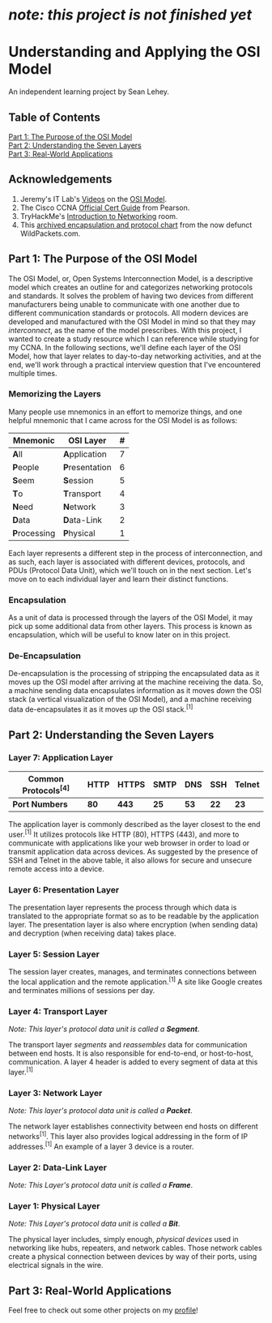 # ***note: this project is not finished yet***

# Understanding and Applying the OSI Model
An independent learning project by Sean Lehey.

## Table of Contents

[Part 1: The Purpose of the OSI Model](#part-1-the-purpose-of-the-osi-model)   
[Part 2: Understanding the Seven Layers](#part-2-understanding-the-seven-layers)   
[Part 3: Real-World Applications](#part-3-real-world-applications)   


## Acknowledgements

1. Jeremy's IT Lab's [Videos](https://www.youtube.com/watch?v=t-ai8JzhHuY) on the [OSI Model](https://www.youtube.com/watch?v=7nmYoL0t2tU).   
2. The Cisco CCNA [Official Cert Guide](https://www.pearson.com/us/higher-education/program/Odom-CCNA-200-301-Official-Cert-Guide-Library/PGM2166706.html) from Pearson.   
3. TryHackMe's [Introduction to Networking](https://tryhackme.com/room/introtonetworking) room.
4. This [archived encapsulation and protocol chart](https://web.archive.org/web/20120529200700/http://www.wildpackets.com/elements/misc/WP_encapsulation_chart.pdf) from the now defunct WildPackets.com.


## Part 1: The Purpose of the OSI Model

The OSI Model, or, Open Systems Interconnection Model, is a descriptive model which creates an outline for and categorizes networking protocols and standards. It solves the problem of having two devices from different manufacturers being unable to communicate with one another due to different communication standards or protocols. All modern devices are developed and manufactured with the OSI Model in mind so that they may *interconnect*, as the name of the model prescribes. With this project, I wanted to create a study resource which I can reference while studying for my CCNA. In the following sections, we'll define each layer of the OSI Model, how that layer relates to day-to-day networking activities, and at the end, we'll work through a practical interview question that I've encountered multiple times.

### Memorizing the Layers

Many people use mnemonics in an effort to memorize things, and one helpful mnemonic that I came across for the OSI Model is as follows:  

| Mnemonic  | OSI Layer  | #  |
|---|---|---|
| **A**ll  | **A**pplication  | 7  |
| **P**eople  | **P**resentation  | 6  |
| **S**eem  | **S**ession  | 5  |
| **T**o  | **T**ransport  | 4  |
| **N**eed  | **N**etwork  | 3  |
| **D**ata  | **D**ata-Link  | 2  |
| **P**rocessing  | **P**hysical  | 1  |

Each layer represents a different step in the process of interconnection, and as such, each layer is associated with different devices, protocols, and PDUs (Protocol Data Unit), which we'll touch on in the next section. Let's move on to each individual layer and learn their distinct functions.

### Encapsulation
As a unit of data is processed through the layers of the OSI Model, it may pick up some additional data from other layers. This process is known as encapsulation, which will be useful to know later on in this project.

### De-Encapsulation
De-encapsulation is the processing of stripping the encapsulated data as it moves up the OSI model after arriving at the machine receiving the data. So, a machine sending data encapsulates information as it moves *down* the OSI stack (a vertical visualization of the OSI Model), and a machine receiving data de-encapsulates it as it moves *up* the OSI stack.<sup>[1]</sup>

## Part 2: Understanding the Seven Layers

### Layer 7: Application Layer

| Common Protocols<sup>[4]</sup>  | HTTP  | HTTPS  | SMTP  | DNS  | SSH  | Telnet  |
|---|---|---|---|---|---|---|
| **Port Numbers**  | **80**  | **443**  | **25**  | **53**  | **22**  | **23**  |

The application layer is commonly described as the layer closest to the end user.<sup>[1]</sup> It utilizes protocols like HTTP (80), HTTPS (443), and more to communicate with applications like your web browser in order to load or transmit application data across devices. As suggested by the presence of SSH and Telnet in the above table, it also allows for secure and unsecure remote access into a device.

### Layer 6: Presentation Layer

The presentation layer represents the process through which data is translated to the appropriate format so as to be readable by the application layer. The presentation layer is also where encryption (when sending data) and decryption (when receiving data) takes place.

### Layer 5: Session Layer

The session layer creates, manages, and terminates connections between the local application and the remote application.<sup>[1]</sup> A site like Google creates and terminates millions of sessions per day.

### Layer 4: Transport Layer
*Note: This layer's protocol data unit is called a **Segment***.   

The transport layer *segments* and *reassembles* data for communication between end hosts. It is also responsible for end-to-end, or host-to-host, communication. A layer 4 header is added to every segment of data at this layer.<sup>[1]</sup>

### Layer 3: Network Layer
*Note: This layer's protocol data unit is called a **Packet***.   

The network layer establishes connectivity between end hosts on different networks<sup>[1]</sup>. This layer also provides logical addressing in the form of IP addresses.<sup>[1]</sup> An example of a layer 3 device is a router.

### Layer 2: Data-Link Layer
*Note: This Layer's protocol data unit is called a **Frame***.   



### Layer 1: Physical Layer
*Note: This Layer's protocol data unit is called a  **Bit***.   



The physical layer includes, simply enough, *physical devices* used in networking like hubs, repeaters, and network cables. Those network cables create a physical connection between devices by way of their ports, using electrical signals in the wire.

## Part 3: Real-World Applications

Feel free to check out some other projects on my [profile](https://github.com/seanlehey)!
